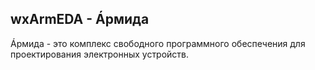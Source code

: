 ## wxArmEDA - Áрмида
Áрмида - это комплекс свободного программного обеспечения для проектирования электронных устройств.
